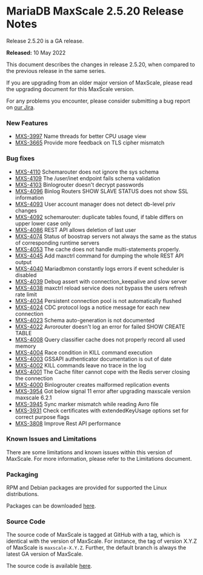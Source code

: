 # MariaDB MaxScale 2.5.20 Release Notes

Release 2.5.20 is a GA release.

**Released:** 10 May 2022

This document describes the changes in release 2.5.20, when compared to the previous release in the same series.

If you are upgrading from an older major version of MaxScale, please read the upgrading document for this MaxScale version.

For any problems you encounter, please consider submitting a bug report on [our Jira](https://jira.mariadb.org/projects/MXS).

### New Features

* [MXS-3997](https://jira.mariadb.org/browse/MXS-3997) Name threads for better CPU usage view
* [MXS-3665](https://jira.mariadb.org/browse/MXS-3665) Provide more feedback on TLS cipher mismatch

### Bug fixes

* [MXS-4110](https://jira.mariadb.org/browse/MXS-4110) Schemarouter does not ignore the sys schema
* [MXS-4109](https://jira.mariadb.org/browse/MXS-4109) The /user/inet endpoint fails schema validation
* [MXS-4103](https://jira.mariadb.org/browse/MXS-4103) Binlogrouter doesn't decrypt passwords
* [MXS-4096](https://jira.mariadb.org/browse/MXS-4096) Binlog Routers SHOW SLAVE STATUS does not show SSL information
* [MXS-4093](https://jira.mariadb.org/browse/MXS-4093) User account manager does not detect db-level priv changes
* [MXS-4092](https://jira.mariadb.org/browse/MXS-4092) schemarouter: duplicate tables found, if table differs on upper lower case only
* [MXS-4086](https://jira.mariadb.org/browse/MXS-4086) REST API allows deletion of last user
* [MXS-4074](https://jira.mariadb.org/browse/MXS-4074) Status of boostrap servers not always the same as the status of corresponding runtime servers
* [MXS-4053](https://jira.mariadb.org/browse/MXS-4053) The cache does not handle multi-statements properly.
* [MXS-4045](https://jira.mariadb.org/browse/MXS-4045) Add maxctrl command for dumping the whole REST API output
* [MXS-4040](https://jira.mariadb.org/browse/MXS-4040) Mariadbmon constantly logs errors if event scheduler is disabled
* [MXS-4039](https://jira.mariadb.org/browse/MXS-4039) Debug assert with connection\_keepalive and slow server
* [MXS-4038](https://jira.mariadb.org/browse/MXS-4038) maxctrl reload service does not bypass the users refresh rate limit
* [MXS-4034](https://jira.mariadb.org/browse/MXS-4034) Persistent connection pool is not automatically flushed
* [MXS-4024](https://jira.mariadb.org/browse/MXS-4024) CDC protocol logs a notice message for each new connection
* [MXS-4023](https://jira.mariadb.org/browse/MXS-4023) Schema auto-generation is not documented
* [MXS-4022](https://jira.mariadb.org/browse/MXS-4022) Avrorouter doesn't log an error for failed SHOW CREATE TABLE
* [MXS-4008](https://jira.mariadb.org/browse/MXS-4008) Query classifier cache does not properly record all used memory
* [MXS-4004](https://jira.mariadb.org/browse/MXS-4004) Race condition in KILL command execution
* [MXS-4003](https://jira.mariadb.org/browse/MXS-4003) GSSAPI authenticator documentation is out of date
* [MXS-4002](https://jira.mariadb.org/browse/MXS-4002) KILL commands leave no trace in the log
* [MXS-4001](https://jira.mariadb.org/browse/MXS-4001) The Cache filter cannot cope with the Redis server closing the connection
* [MXS-4000](https://jira.mariadb.org/browse/MXS-4000) Binlogrouter creates malformed replication events
* [MXS-3954](https://jira.mariadb.org/browse/MXS-3954) Got below signal 11 error after upgrading maxscale version maxscale 6.2.1
* [MXS-3945](https://jira.mariadb.org/browse/MXS-3945) Sync marker mismatch while reading Avro file
* [MXS-3931](https://jira.mariadb.org/browse/MXS-3931) Check certificates with extendedKeyUsage options set for correct purpose flags
* [MXS-3808](https://jira.mariadb.org/browse/MXS-3808) Improve Rest API performance

### Known Issues and Limitations

There are some limitations and known issues within this version of MaxScale. For more information, please refer to the Limitations document.

### Packaging

RPM and Debian packages are provided for supported the Linux distributions.

Packages can be downloaded [here](https://mariadb.com/downloads/#mariadb_platform-mariadb_maxscale).

### Source Code

The source code of MaxScale is tagged at GitHub with a tag, which is identical with the version of MaxScale. For instance, the tag of version X.Y.Z of MaxScale is `maxscale-X.Y.Z`. Further, the default branch is always the latest GA version of MaxScale.

The source code is available [here](https://github.com/mariadb-corporation/MaxScale).
